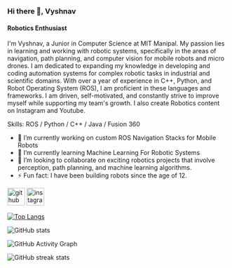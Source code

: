 ### Hi there 👋, Vyshnav
#### Robotics Enthusiast
I'm Vyshnav, a Junior in Computer Science at MIT Manipal. My passion lies in learning and working with robotic systems, specifically in the areas of navigation, path planning, and computer vision for mobile robots and micro drones. I am dedicated to expanding my knowledge in developing and coding automation systems for complex robotic tasks in industrial and scientific domains. With over a year of experience in C++, Python, and Robot Operating System (ROS), I am proficient in these languages and frameworks. I am driven, self-motivated, and constantly strive to improve myself while supporting my team's growth. I also create Robotics content on Instagram and Youtube.

Skills: ROS / Python / C++ / Java / Fusion 360 

- 🔭 I’m currently working on custom ROS Navigation Stacks for Mobile Robots 
- 🌱 I’m currently learning Machine Learning For Robotic Systems 
- 👯 I’m looking to collaborate on exciting robotics projects that involve perception, path planning, and machine learning algorithms. 
- ⚡ Fun fact: I have been building robots since the age of 12. 


[<img src='https://cdn.jsdelivr.net/npm/simple-icons@3.0.1/icons/github.svg' alt='github' height='40'>](https://github.com/vysh112)  [<img src='https://cdn.jsdelivr.net/npm/simple-icons@3.0.1/icons/instagram.svg' alt='instagram' height='40'>](https://www.instagram.com/vysh112/)  

[![Top Langs](https://github-readme-stats.vercel.app/api/top-langs/?username=vysh112)](https://github.com/anuraghazra/github-readme-stats)

![GitHub stats](https://github-readme-stats.vercel.app/api?username=vysh112&show_icons=true)  

![GitHub Activity Graph](https://activity-graph.herokuapp.com/graph?username=vysh112)  

![GitHub streak stats](https://streak-stats.demolab.com/?user=vysh112)  

